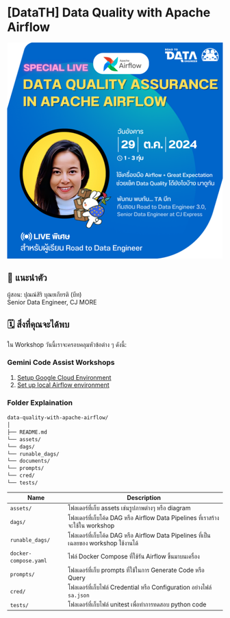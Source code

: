 # [DataTH] Data Quality with Apache Airflow

<p align="center" width="100%">
    <img src="./assets/course_title.png"> 
</p>

## 🎉 แนะนำตัว
ผู้สอน: ปุณณ์สิริ บุณยเกียรติ (บีท) </br>
Senior Data Engineer, CJ MORE

## 🗓️ สิ่งที่คุณจะได้พบ

ใน Workshop วันนี้เราจะครอบคลุมหัวข้อต่าง ๆ ดังนี้:

### Gemini Code Assist Workshops
1. [Setup Google Cloud Environment](documents/01_set_up_gemini_code_assist.md)
2. [Set up local Airflow environment](documents/02_set_up_airflow_env.md)

### Folder Explaination 
```md
data-quality-with-apache-airflow/
│
├── README.md
└── assets/
└── dags/
└── runable_dags/
└── documents/
└── prompts/
└── cred/
└── tests/
```

| Name | Description |
| - | - |
| `assets/` | โฟลเดอร์ที่เก็บ assets เช่นรูปภาพต่างๆ หรือ diagram
| `dags/` | โฟลเดอร์ที่เก็บโค้ด DAG หรือ Airflow Data Pipelines ที่เราสร้างจะใช้ใน workshop |
| `runable_dags/` | โฟลเดอร์ที่เก็บโค้ด DAG หรือ Airflow Data Pipelines ที่เป็นเฉลยของ workshop ใช้งานได้  |
| `docker-compose.yaml` | ไฟล์ Docker Compose ที่ใช้รัน Airflow ขึ้นมาบนเครื่อง |
| `prompts/`| โฟลเดอร์ที่เก็บ prompts ที่ใช้ในการ Generate Code หรือ Query
| `cred/` | โฟลเดอร์ที่เก็บไฟล์ Credential หรือ Configuration อย่างไฟล์ `sa.json` |
| `tests/` | โฟลเดอร์ที่เก็บไฟล์ unitest เพื่อทำการทดสอบ python code |
